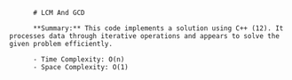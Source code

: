 
          # LCM And GCD

          **Summary:** This code implements a solution using C++ (12). It processes data through iterative operations and appears to solve the given problem efficiently.

          - Time Complexity: O(n)
          - Space Complexity: O(1)
          